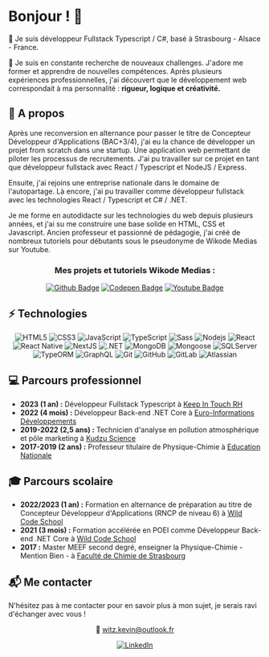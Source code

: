 <h1>Bonjour ! 👋</h1>
<p>🎯 Je suis développeur Fullstack Typescript / C#, basé à Strasbourg - Alsace - France.</p>
<p>🚀 Je suis en constante recherche de nouveaux challenges. J'adore me former et apprendre de nouvelles compétences. Après plusieurs expériences professionnelles, j'ai découvert que le développement web correspondait à ma personnalité : <b>rigueur, logique et créativité.</b></p>

<h2>📢 A propos</h2>

<p>Après une reconversion en alternance pour passer le titre de Concepteur Développeur d'Applications (BAC+3/4), j'ai eu la chance de développer un projet from scratch dans une startup. Une application web permettant de piloter les processus de recrutements. J'ai pu travailler sur ce projet en tant que développeur fullstack avec React / Typescript et NodeJS / Express.</p>
<p>Ensuite, j'ai rejoins une entreprise nationale dans le domaine de l'autopartage. Là encore, j'ai pu travailler comme développeur fullstack avec les technologies React / Typescript et C# / .NET.</p>
<p>Je me forme en autodidacte sur les technologies du web depuis plusieurs années, et j'ai su me construire une base solide en HTML, CSS et Javascript. Ancien professeur et passionné de pédagogie, j'ai créé de nombreux tutoriels pour débutants sous le pseudonyme de Wikode Medias sur Youtube.</p>


<div align="center">
<h3>Mes projets et tutoriels Wikode Medias :</h3>



[![Github Badge](https://img.shields.io/badge/github-%23121011.svg?style=for-the-badge&logo=github&logoColor=white)](https://github.com/wikode)
[![Codepen Badge](https://img.shields.io/badge/Codepen-000000?style=for-the-badge&logo=codepen&logoColor=white)](https://codepen.io/wikode)
[![Youtube Badge](https://img.shields.io/badge/YouTube-FF0000?style=for-the-badge&logo=youtube&logoColor=white)](https://www.youtube.com/channel/UCmPeGGsMsg1WwcstKoG5eIQ)

</div>


<h2>⚡ Technologies</h2>
<div align="center">

![HTML5](https://img.shields.io/badge/-HTML5-E34F26?style=flat-square&logo=html5&logoColor=white)
![CSS3](https://img.shields.io/badge/-CSS3-1572B6?style=flat-square&logo=css3)
![JavaScript](https://img.shields.io/badge/-JavaScript-f7df1e?style=flat-square&logo=javascript&logoColor=black)
![TypeScript](https://img.shields.io/badge/-TypeScript-007ACC?style=flat-square&logo=typescript&logoColor=white)
![Sass](https://img.shields.io/badge/-Sass-black?style=flat-square&logo=sass)
![Nodejs](https://img.shields.io/badge/-Nodejs-black?style=flat-square&logo=Node.js)
![React](https://img.shields.io/badge/-React-black?style=flat-square&logo=react)
![React Native](https://img.shields.io/badge/-React%20Native-61DAFB?style=flat-square&logo=react&logoColor=black)
![NextJS](https://img.shields.io/badge/-Next-black?style=flat-square&logo=nextdotjs)
![.NET](https://img.shields.io/badge/-.NET--Core-6D409D?style=flat-square&logo=dotnet)
![MongoDB](https://img.shields.io/badge/-MongoDB-black?style=flat-square&logo=mongodb)
![Mongoose](https://img.shields.io/badge/-Mongoose-880000?style=flat-square&logo=mongoose&logoColor=white)
![SQLServer](https://img.shields.io/badge/-SQL--Server-black?style=flat-square&logo=microsoft-sql-server)
![TypeORM](https://img.shields.io/badge/-TypeORM-3178C6?style=flat-square&logo=typeorm&logoColor=white)
![GraphQL](https://img.shields.io/badge/-GraphQL-E10098?style=flat-square&logo=graphql&logoColor=white)
![Git](https://img.shields.io/badge/-Git-black?style=flat-square&logo=git)
![GitHub](https://img.shields.io/badge/-GitHub-181717?style=flat-square&logo=github)
![GitLab](https://img.shields.io/badge/-GitLab-FCA121?style=flat-square&logo=gitlab)
![Atlassian](https://img.shields.io/badge/-Atlassian-blue?style=flat-square&logo=atlassian)
    
</div>


<h2>💻 Parcours professionnel</h2>
<ul>
    <li><b>2023 (1 an) :</b> Développeur Fullstack Typescript à <a href="https://kit-rh.com/" alt="Keep In Touch RH">Keep In Touch RH</a></li>
    <li><b>2022 (4 mois) :</b> Développeur Back-end .NET Core à <a href="https://www.e-i.com/fr/index.html" alt="Euro-Informations Développements">Euro-Informations Développements</a></li>
    <li><b>2019-2022 (2,5 ans) :</b> Technicien d'analyse en pollution atmosphérique et pôle marketing à <a href="https://shop.kudzuscience.com/" alt="Kudzu Science">Kudzu Science</a></li>
    <li><b>2017-2019 (2 ans) :</b> Professeur titulaire de Physique-Chimie à <a href="https://www.education.gouv.fr/" alt="Education Nationale">Education Nationale</a></li>
</ul>


<h2>🎓 Parcours scolaire</h2>
<ul>
    <li><b>2022/2023 (1 an) :</b> Formation en alternance de préparation au titre de Concepteur Développeur d'Applications (RNCP de niveau 6) à <a href="https://www.wildcodeschool.com/fr-FR" alt="Wild Code School">Wild Code School</a></li>
    <li><b>2021 (3 mois) :</b> Formation accélérée en POEI comme Développeur Back-end .NET Core à <a href="https://www.wildcodeschool.com/fr-FR" alt="Wild Code School">Wild Code School</a></li>
    <li><b>2017 :</b> Master MEEF second degré, enseigner la Physique-Chimie - Mention Bien - à <a href="https://chimie.unistra.fr/" alt="Faculté de Chimie de Strasbourg">Faculté de Chimie de Strasbourg</a></li>
</ul>


<h2>📬 Me contacter</h2>
<p>N'hésitez pas à me contacter pour en savoir plus à mon sujet, je serais ravi d'échanger avec vous !</p>

<div align="center">

📧 witz.kevin@outlook.fr

[![LinkedIn](https://img.shields.io/badge/linkedin-%230077B5.svg?style=for-the-badge&logo=linkedin&logoColor=white)](https://www.linkedin.com/in/kevinwitz/)

</div>
